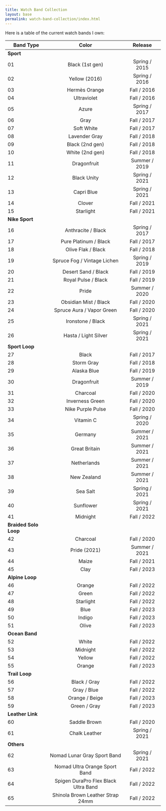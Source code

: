 ```yaml
---
title: Watch Band Collection
layout: base
permalink: watch-band-collection/index.html
---
```


Here is a table of the current watch bands I own:

| Band Type             | Color                                | Release       |
|-----------------------|:------------------------------------:|:-------------:|
| **Sport**|||
| 01                    | Black (1st gen)                      | Spring / 2015 |
| 02                    | Yellow (2016)                        | Spring / 2016 |
| 03                    | Hermès Orange                        | Fall / 2016   |
| 04                    | Ultraviolet                          | Fall / 2016   |
| 05                    | Azure                                | Spring / 2017 |
| 06                    | Gray                                 | Fall / 2017   |
| 07                    | Soft White                           | Fall / 2017   |
| 08                    | Lavender Gray                        | Fall / 2018   |
| 09                    | Black (2nd gen)                      | Fall / 2018   |
| 10                    | White (2nd gen)                      | Fall / 2018   |
| 11                    | Dragonfruit                          | Summer / 2019 |
| 12                    | Black Unity                          | Spring / 2021 |
| 13                    | Capri Blue                           | Spring / 2021 |
| 14                    | Clover                               | Fall / 2021   |
| 15                    | Starlight                            | Fall / 2021   |
| **Nike Sport**|||
| 16                    | Anthracite / Black                   | Spring / 2017 |
| 17                    | Pure Platinum / Black                | Fall / 2017   |
| 18                    | Olive Flak / Black                   | Fall / 2018   |
| 19                    | Spruce Fog / Vintage Lichen          | Spring / 2019 |
| 20                    | Desert Sand / Black                  | Fall / 2019   |
| 21                    | Royal Pulse / Black                  | Fall / 2019   |
| 22                    | Pride                                | Summer / 2020 |
| 23                    | Obsidian Mist / Black                | Fall / 2020   |
| 24                    | Spruce Aura / Vapor Green            | Fall / 2020   |
| 25                    | Ironstone / Black                    | Spring / 2021 |
| 26                    | Hasta / Light Silver                 | Spring / 2021 |
| **Sport Loop**|||
| 27                    | Black                                | Fall / 2017   |
| 28                    | Storm Gray                           | Fall / 2018   |
| 29                    | Alaska Blue                          | Fall / 2019   |
| 30                    | Dragonfruit                          | Summer / 2019 |
| 31                    | Charcoal                             | Fall / 2020   |
| 32                    | Inverness Green                      | Fall / 2020   |
| 33                    | Nike Purple Pulse                    | Fall / 2020   |
| 34                    | Vitamin C                            | Spring / 2020 |
| 35                    | Germany                              | Summer / 2021 |
| 36                    | Great Britain                        | Summer / 2021 |
| 37                    | Netherlands                          | Summer / 2021 |
| 38                    | New Zealand                          | Summer / 2021 |
| 39                    | Sea Salt                             | Spring / 2021 |
| 40                    | Sunflower                            | Spring / 2021 |
| 41                    | Midnight                             | Fall / 2022   |
| **Braided Solo Loop**|||
| 42                    | Charcoal                             | Fall / 2020   |
| 43                    | Pride (2021)                         | Summer / 2021 |
| 44                    | Maize                                | Fall / 2021   |
| 45                    | Clay                                 | Fall / 2023   |
| **Alpine Loop**|||
| 46                    | Orange                               | Fall / 2022   |
| 47                    | Green                                | Fall / 2022   |
| 48                    | Starlight                            | Fall / 2022   |
| 49                    | Blue                                 | Fall / 2023   |
| 50                    | Indigo                               | Fall / 2023   |
| 51                    | Olive                                | Fall / 2023   |
| **Ocean Band**|||
| 52                    | White                                | Fall / 2022   |
| 53                    | Midnight                             | Fall / 2022   |
| 54                    | Yellow                               | Fall / 2022   |
| 55                    | Orange                               | Fall / 2023   |
| **Trail Loop**|||
| 56                    | Black / Gray                         | Fall / 2022   |
| 57                    | Gray / Blue                          | Fall / 2022   |
| 58                    | Orange / Beige                       | Fall / 2023   |
| 59                    | Green / Gray                         | Fall / 2023   |
| **Leather Link**|||
| 60                    | Saddle Brown                         | Fall / 2020   |
| 61                    | Chalk Leather                        | Spring / 2021 |
| **Others**|||
| 62                    | Nomad Lunar Gray Sport Band          | Spring / 2021 |
| 63                    | Nomad Ultra Orange Sport Band        | Fall / 2022   |
| 64                    | Spigen DuraPro Flex Black Ultra Band | Fall / 2022   |
| 65                    | Shinola Brown Leather Strap 24mm     | Fall / 2022   |
